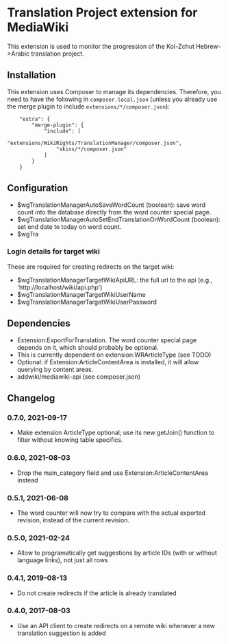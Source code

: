 # Translation Project extension for MediaWiki 

This extension is used to monitor the progression of the Kol-Zchut
Hebrew->Arabic translation project.

## Installation
This extension uses Composer to manage its dependencies. Therefore, you need to have the following in
`composer.local.json` (unless you already use the merge plugin to include `extensions/*/composer.json`):
```
	"extra": {
		"merge-plugin": {
			"include": [
				"extensions/WikiRights/TranslationManager/composer.json",
				"skins/*/composer.json"
			]
		}
	}
```

## Configuration
- $wgTranslationManagerAutoSaveWordCount (boolean): save word count into the database directly from the word counter special page.
- $wgTranslationManagerAutoSetEndTranslationOnWordCount (boolean): set end date to today on word count.
- $wgTra
### Login details for target wiki
These are required for creating redirects on the target wiki:
- $wgTranslationManagerTargetWikiApiURL: the full url to the api (e.g., 'http://localhost/wiki/api.php')
- $wgTranslationManagerTargetWikiUserName
- $wgTranslationManagerTargetWikiUserPassword

## Dependencies
- Extension:ExportForTranslation. The word counter special page depends on it, which should probably be optional.
- This is currently dependent on extension:WRArticleType (see TODO)
- Optional: if Extension:ArticleContentArea is installed, it will allow querying by content areas.
- addwiki/mediawiki-api (see composer.json)

## Changelog
### 0.7.0, 2021-09-17
- Make extension ArticleType optional; use its new getJoin() function to filter without knowing table specifics.
### 0.6.0, 2021-08-03
- Drop the main_category field and use Extension:ArticleContentArea instead
### 0.5.1, 2021-06-08
- The word counter will now try to compare with the actual exported revision, instead of the current revision.
### 0.5.0, 2021-02-24
- Allow to programatically get suggestions by article IDs (with or without language links), not just
  all rows
### 0.4.1, 2019-08-13
- Do not create redirects if the article is already translated
### 0.4.0, 2017-08-03
- Use an API client to create redirects on a remote wiki whenever a new translation suggestion is added
